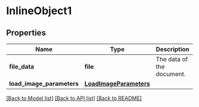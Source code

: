 # InlineObject1

## Properties
Name | Type | Description | Notes
------------ | ------------- | ------------- | -------------
**file_data** | **file** | The data of the document. | 
**load_image_parameters** | [**LoadImageParameters**](LoadImageParameters.md) |  | [optional] 

[[Back to Model list]](../README.md#documentation-for-models) [[Back to API list]](../README.md#documentation-for-api-endpoints) [[Back to README]](../README.md)


